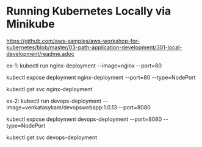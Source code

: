 # Running Kubernetes Locally via Minikube


https://github.com/aws-samples/aws-workshop-for-kubernetes/blob/master/03-path-application-development/301-local-development/readme.adoc


ex-1:
kubectl run nginx-deployment --image=nginx --port=80

kubectl expose deployment nginx-deployment --port=80 --type=NodePort

kubectl get svc nginx-deployment

ex-2:
kubectl run devops-deployment --image=venkatasykam/devopswebapp:1.0.13 --port=8080

kubectl expose deployment devops-deployment --port=8080 --type=NodePort

kubectl get svc devops-deployment


